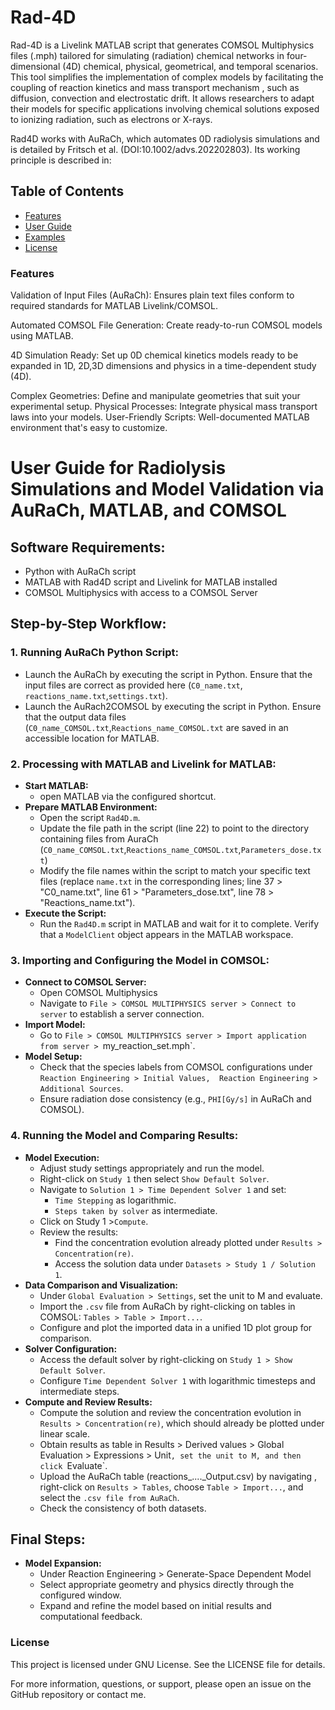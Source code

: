 # Rad-4D
Rad-4D is a Livelink MATLAB script that generates COMSOL Multiphysics files (.mph) tailored for simulating (radiation) chemical networks in four-dimensional (4D) chemical, physical, geometrical, and temporal scenarios. This tool simplifies the implementation of complex models by facilitating the coupling of reaction kinetics and mass transport mechanism , such as diffusion, convection and electrostatic drift. It allows researchers to adapt their models for specific applications involving chemical solutions exposed to ionizing radiation, such as electrons or X-rays. 

Rad4D works with AuRaCh, which automates 0D radiolysis simulations and is detailed by Fritsch et al. (DOI:10.1002/advs.202202803).
Its working principle is described in:

## Table of Contents
- [Features](#features)
- [User Guide](#userguide)
- [Examples](#examples)
- [License](#license)

### Features
Validation of Input Files (AuRaCh): Ensures plain text files conform to required standards for MATLAB Livelink/COMSOL.

Automated COMSOL File Generation: Create ready-to-run COMSOL models using MATLAB.

4D Simulation Ready: Set up 0D chemical kinetics models ready to be expanded in 1D, 2D,3D dimensions and physics in a time-dependent study (4D).

Complex Geometries: Define and manipulate geometries that suit your experimental setup.
Physical Processes: Integrate physical mass transport laws into your models.
User-Friendly Scripts: Well-documented MATLAB environment that's easy to customize.
   
# User Guide for Radiolysis Simulations and Model Validation via AuRaCh, MATLAB, and COMSOL

## Software Requirements:
- Python with AuRaCh script
- MATLAB with Rad4D script and Livelink for MATLAB installed
- COMSOL Multiphysics with access to a COMSOL Server

## Step-by-Step Workflow:

### 1. Running AuRaCh Python Script:
- Launch the AuRaCh by executing the script in Python. Ensure that the input files are correct as provided here (`C0_name.txt`, `reactions_name.txt`,`settings.txt`).
- Launch the AuRach2COMSOL by executing the script in Python. Ensure that the output data files (`C0_name_COMSOL.txt`,`Reactions_name_COMSOL.txt` are saved in an accessible location for MATLAB.

### 2. Processing with MATLAB and Livelink for MATLAB:
- **Start MATLAB:**
  - open MATLAB via the configured shortcut.
- **Prepare MATLAB Environment:**
  - Open the script `Rad4D.m`.
  - Update the file path in the script (line 22) to point to the directory containing files from AuraCh (`C0_name_COMSOL.txt`,`Reactions_name_COMSOL.txt`,`Parameters_dose.txt`)
  - Modify the file names within the script to match your specific text files (replace `name.txt` in the corresponding lines; line 37 > "C0_name.txt", line 61 > "Parameters_dose.txt", line 78 > "Reactions_name.txt").
- **Execute the Script:**
  - Run the `Rad4D.m` script in MATLAB and wait for it to complete. Verify that a `ModelClient` object appears in the MATLAB workspace.

### 3. Importing and Configuring the Model in COMSOL:
- **Connect to COMSOL Server:**
  - Open COMSOL Multiphysics 
  - Navigate to `File > COMSOL MULTIPHYSICS server > Connect to server` to establish a server connection.
- **Import Model:**
  - Go to `File > COMSOL MULTIPHYSICS server > Import application from server > `my_reaction_set.mph`.
- **Model Setup:**
  - Check that the species labels from COMSOL configurations under `Reaction Engineering > Initial Values,  Reaction Engineering > Additional Sources`.
  - Ensure radiation dose consistency (e.g., `PHI[Gy/s]` in AuRaCh and COMSOL).

### 4. Running the Model and Comparing Results:
- **Model Execution:**
  - Adjust study settings appropriately and run the model.
  - Right-click on `Study 1` then select `Show Default Solver`.
  - Navigate to `Solution 1 > Time Dependent Solver 1` and set:
    - `Time Stepping` as logarithmic.
    - `Steps taken by solver` as intermediate.
  - Click on Study 1 >`Compute`.
  - Review the results:
    - Find the concentration evolution already plotted under `Results > Concentration(re)`.
    - Access the solution data under `Datasets > Study 1 / Solution 1`.
- **Data Comparison and Visualization:**
  - Under `Global Evaluation > Settings`, set the unit to M and evaluate.
  - Import the `.csv` file from AuRaCh by right-clicking on tables in COMSOL: `Tables > Table > Import...`.
  - Configure and plot the imported data in a unified 1D plot group for comparison.
- **Solver Configuration:**
  - Access the default solver by right-clicking on `Study 1 > Show Default Solver`.
  - Configure `Time Dependent Solver 1` with logarithmic timesteps and intermediate steps.
- **Compute and Review Results:**
  - Compute the solution and review the concentration evolution in `Results > Concentration(re)`, which should already be plotted under linear scale.
  - Obtain results as table in Results > Derived values > Global Evaluation > Expressions > Unit`, set the unit to M, and then click `Evaluate`.
  - Upload the AuRaCh table (reactions_...._Output.csv)  by navigating , right-click on `Results > Tables`, choose `Table > Import...`, and select the `.csv file from AuRaCh`.
  - Check the consistency of both datasets.

## Final Steps:
- **Model Expansion:**
  - Under Reaction Engineering > Generate-Space Dependent Model 
  - Select appropriate geometry and physics directly through the configured window.
  - Expand and refine the model based on initial results and computational feedback.

### License
This project is licensed under GNU License. See the LICENSE file for details.

For more information, questions, or support, please open an issue on the GitHub repository or contact me.
